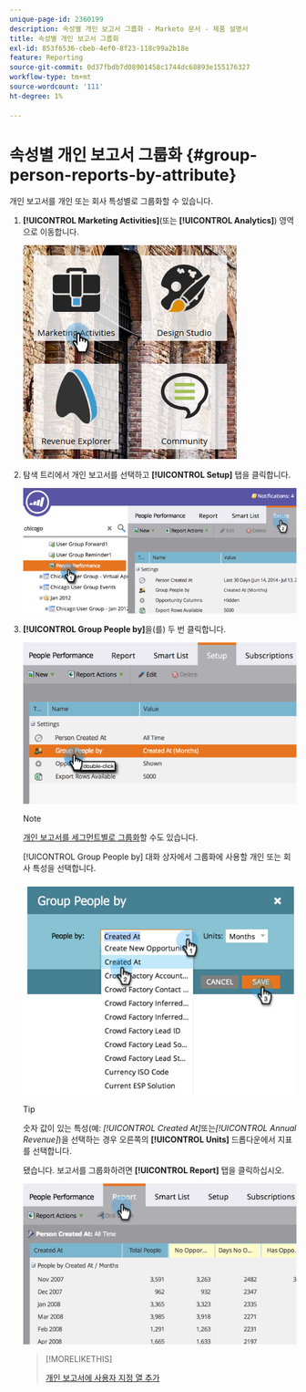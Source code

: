 ```yaml
---
unique-page-id: 2360199
description: 속성별 개인 보고서 그룹화 - Marketo 문서 - 제품 설명서
title: 속성별 개인 보고서 그룹화
exl-id: 853f6536-cbeb-4ef0-8f23-118c99a2b18e
feature: Reporting
source-git-commit: 0d37fbdb7d08901458c1744dc68893e155176327
workflow-type: tm+mt
source-wordcount: '111'
ht-degree: 1%

---
```


# 속성별 개인 보고서 그룹화 {#group-person-reports-by-attribute}

개인 보고서를 개인 또는 회사 특성별로 그룹화할 수 있습니다.

1. **[!UICONTROL Marketing Activities]**(또는 **[!UICONTROL Analytics]**) 영역으로 이동합니다.

   ![](assets/image2017-3-28-10-3a22-3a53.png)

1. 탐색 트리에서 개인 보고서를 선택하고 **[!UICONTROL Setup]** 탭을 클릭합니다.

   ![](assets/image2017-3-28-11-3a33-3a48.png)

1. **[!UICONTROL Group People by]**&#x200B;을(를) 두 번 클릭합니다.

   ![](assets/image2017-3-28-11-3a34-3a5.png)

   >[!NOTE]
   >
   >[개인 보고서를 세그먼트별로 그룹화](/help/marketo/product-docs/personalization/segmentation-and-snippets/segmentation/group-person-reports-by-segment.md)할 수도 있습니다.

   [!UICONTROL Group People by] 대화 상자에서 그룹화에 사용할 개인 또는 회사 특성을 선택합니다.

   ![](assets/image2017-3-28-11-3a34-3a42.png)

   >[!TIP]
   >
   >숫자 값이 있는 특성(예: _[!UICONTROL Created At]_&#x200B;또는&#x200B;_[!UICONTROL Annual Revenue]_)을 선택하는 경우 오른쪽의 **[!UICONTROL Units]** 드롭다운에서 지표를 선택합니다.

   됐습니다. 보고서를 그룹화하려면 **[!UICONTROL Report]** 탭을 클릭하십시오.

   ![](assets/image2017-3-28-11-3a35-3a0.png)

   >[!MORELIKETHIS]
   >
   >[개인 보고서에 사용자 지정 열 추가](/help/marketo/product-docs/reporting/basic-reporting/editing-reports/add-custom-columns-to-a-person-report.md)

